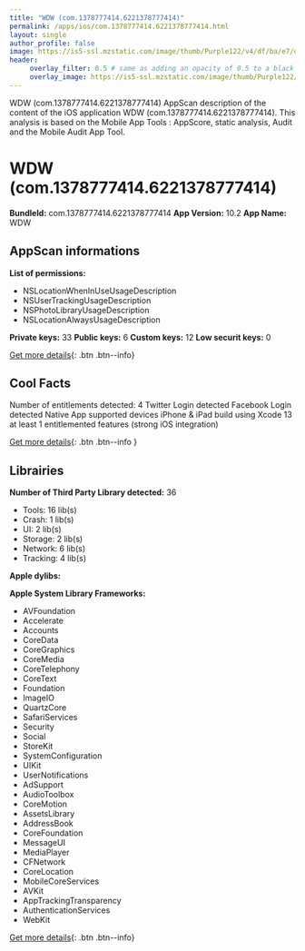 ```yaml
---
title: "WDW (com.1378777414.6221378777414)"
permalink: /apps/ios/com.1378777414.6221378777414.html
layout: single
author_profile: false
image: https://is5-ssl.mzstatic.com/image/thumb/Purple122/v4/df/ba/e7/dfbae74e-336c-6469-ec4d-8059483e8be7/WDWAppIcon-0-0-1x_U007emarketing-0-0-0-7-0-0-sRGB-0-0-0-GLES2_U002c0-512MB-85-220-0-0.png/512x512bb.jpg
header: 
     overlay_filter: 0.5 # same as adding an opacity of 0.5 to a black background
     overlay_image: https://is5-ssl.mzstatic.com/image/thumb/Purple122/v4/df/ba/e7/dfbae74e-336c-6469-ec4d-8059483e8be7/WDWAppIcon-0-0-1x_U007emarketing-0-0-0-7-0-0-sRGB-0-0-0-GLES2_U002c0-512MB-85-220-0-0.png/512x512bb.jpg
---
```

WDW (com.1378777414.6221378777414) AppScan description of the content of the iOS application WDW (com.1378777414.6221378777414). This analysis is based on the Mobile App Tools : AppScore, static analysis, Audit and the Mobile Audit App Tool.

# WDW (com.1378777414.6221378777414)

**BundleId:** com.1378777414.6221378777414
**App Version:** 10.2
**App Name:** WDW


## AppScan informations 

**List of permissions:** 
- NSLocationWhenInUseUsageDescription
- NSUserTrackingUsageDescription
- NSPhotoLibraryUsageDescription
- NSLocationAlwaysUsageDescription
  
  
**Private keys:** 33
**Public keys:** 6
**Custom keys:** 12
**Low securit keys:** 0
  
[Get more details](/pricing.html){: .btn .btn--info}

## Cool Facts

Number of entitlements detected: 4
Twitter Login detected
Facebook Login detected
Native App
supported devices iPhone & iPad
build using Xcode 13
at least 1 entitlemented features (strong iOS integration)
  
[Get more details](/pricing.html){: .btn .btn--info }

## Librairies 
**Number of Third Party Library detected:** 36
- Tools: 16 lib(s)
- Crash: 1 lib(s)
- UI: 2 lib(s)
- Storage: 2 lib(s)
- Network: 6 lib(s)
- Tracking: 4 lib(s)


**Apple dylibs:**


**Apple System Library Frameworks:**
- AVFoundation
- Accelerate
- Accounts
- CoreData
- CoreGraphics
- CoreMedia
- CoreTelephony
- CoreText
- Foundation
- ImageIO
- QuartzCore
- SafariServices
- Security
- Social
- StoreKit
- SystemConfiguration
- UIKit
- UserNotifications
- AdSupport
- AudioToolbox
- CoreMotion
- AssetsLibrary
- AddressBook
- CoreFoundation
- MessageUI
- MediaPlayer
- CFNetwork
- CoreLocation
- MobileCoreServices
- AVKit
- AppTrackingTransparency
- AuthenticationServices
- WebKit


  
[Get more details](/pricing.html){: .btn .btn--info}

